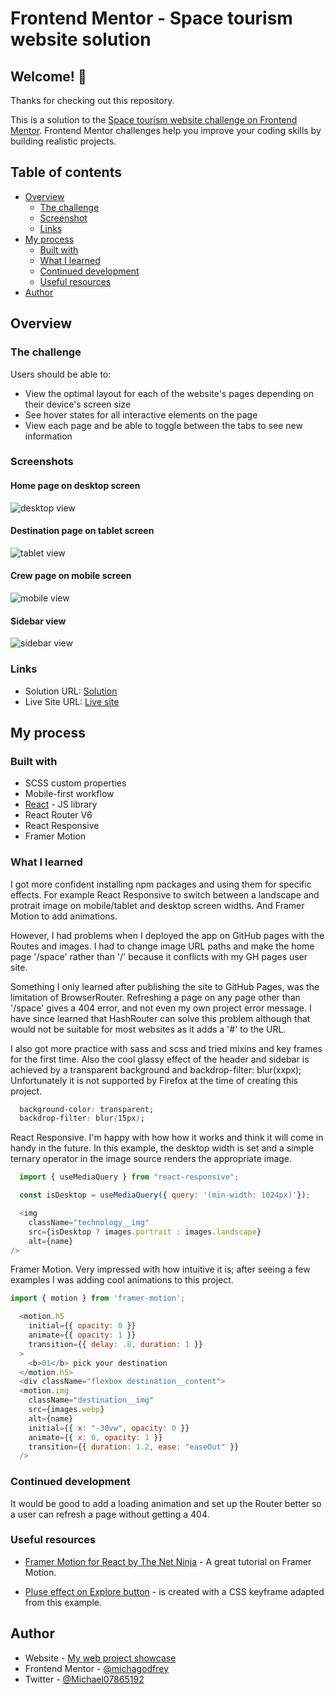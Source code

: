 # Frontend Mentor - Space tourism website solution

## Welcome! 👋

Thanks for checking out this repository.

This is a solution to the [Space tourism website challenge on Frontend Mentor](https://www.frontendmentor.io/challenges/space-tourism-multipage-website-gRWj1URZ3). Frontend Mentor challenges help you improve your coding skills by building realistic projects.

## Table of contents

- [Overview](#overview)
  - [The challenge](#the-challenge)
  - [Screenshot](#screenshot)
  - [Links](#links)
- [My process](#my-process)
  - [Built with](#built-with)
  - [What I learned](#what-i-learned)
  - [Continued development](#continued-development)
  - [Useful resources](#useful-resources)
- [Author](#author)

## Overview

### The challenge

Users should be able to:

- View the optimal layout for each of the website's pages depending on their device's screen size
- See hover states for all interactive elements on the page
- View each page and be able to toggle between the tabs to see new information

### Screenshots

#### Home page on desktop screen

![desktop view](./screenshots/home-screen-desktop.png)

#### Destination page on tablet screen

![tablet view](./screenshots/destination-screen-tablet.png)

#### Crew page on mobile screen

![mobile view](./screenshots/crew-screen-mobile.png)

#### Sidebar view

![sidebar view](./screenshots/sidebar-screen.png)

### Links

- Solution URL: [Solution](https://www.frontendmentor.io/solutions/space-tourism-website-built-with-react-and-sassscss-sijuaf2q55)
- Live Site URL: [Live site](https://michagodfrey.github.io/space)

## My process

### Built with

- SCSS custom properties
- Mobile-first workflow
- [React](https://reactjs.org/) - JS library
- React Router V6
- React Responsive
- Framer Motion

### What I learned

I got more confident installing npm packages and using them for specific effects. For example React Responsive to switch between a landscape and protrait image on mobile/tablet and desktop screen widths. And Framer Motion to add animations.

However, I had problems when I deployed the app on GitHub pages with the Routes and images. I had to change image URL paths and make the home page '/space' rather than '/' because it conflicts with my GH pages user site.

Something I only learned after publishing the site to GitHub Pages, was the limitation of BrowserRouter. Refreshing a page on any page other than '/space' gives a 404 error, and not even my own project error message. I have since learned that HashRouter can solve this problem although that would not be suitable for most websites as it adds a '#' to the URL.

I also got more practice with sass and scss and tried mixins and key frames for the first time. Also the cool glassy effect of the header and sidebar is achieved by a transparent background and backdrop-filter: blur(xxpx); Unfortunately it is not supported by Firefox at the time of creating this project.

```css
  background-color: transparent;
  backdrop-filter: blur(15px);

```

React Responsive. I'm happy with how how it works and think it will come in handy in the future. In this example, the desktop width is set and a simple ternary operator in the image source renders the appropriate image.

```js
  import { useMediaQuery } from "react-responsive";

  const isDesktop = useMediaQuery({ query: '(min-width: 1024px)'});

  <img
    className="technology__img"
    src={isDesktop ? images.portrait : images.landscape}
    alt={name}
/>
```

Framer Motion. Very impressed with how intuitive it is; after seeing a few examples I was adding cool animations to this project.

```js
import { motion } from 'framer-motion';

  <motion.h5
    initial={{ opacity: 0 }}
    animate={{ opacity: 1 }}
    transition={{ delay: .8, duration: 1 }}
  >
    <b>01</b> pick your destination
  </motion.h5>
  <div className="flexbox destination__content">
  <motion.img
    className="destination__img"
    src={images.webp}
    alt={name}
    initial={{ x: "-30vw", opacity: 0 }}
    animate={{ x: 0, opacity: 1 }}
    transition={{ duration: 1.2, ease: "easeOut" }}
  />

```

### Continued development

It would be good to add a loading animation and set up the Router better so a user can refresh a page without getting a 404.

### Useful resources

- [Framer Motion for React by The Net Ninja](https://www.youtube.com/watch?v=2V1WK-3HQNk&list=PL4cUxeGkcC9iHDnQfTHEVVceOEBsOf07i&index=1&ab_channel=TheNetNinja) - A great tutorial on Framer Motion.

- [Pluse effect on Explore button](https://www.florin-pop.com/blog/2019/03/css-pulse-effect/) - is created with a CSS keyframe adapted from this example.

## Author

- Website - [My web project showcase](https://michagodfrey.github.io/)
- Frontend Mentor - [@michagodfrey](https://www.frontendmentor.io/profile/michagodfrey)
- Twitter - [@Michael07865192](https://twitter.com/Michael07865192)
